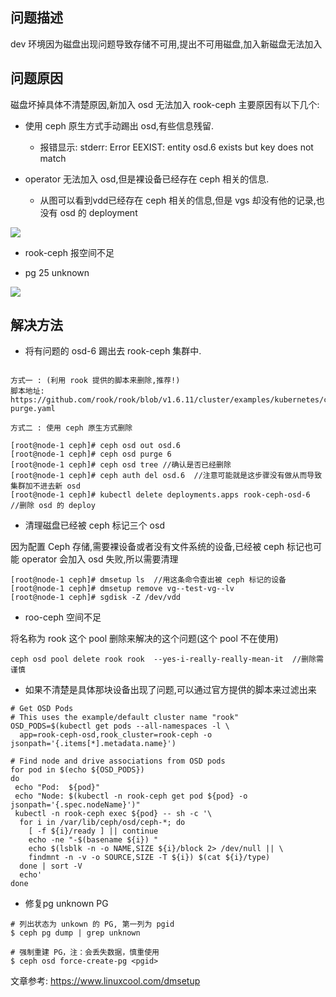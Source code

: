 
## 问题描述

dev 环境因为磁盘出现问题导致存储不可用,提出不可用磁盘,加入新磁盘无法加入

## 问题原因

磁盘坏掉具体不清楚原因,新加入 osd 无法加入 rook-ceph 主要原因有以下几个:

- 使用 ceph 原生方式手动踢出 osd,有些信息残留.
  
    - 报错显示: stderr: Error EEXIST: entity osd.6 exists but key does not match

- operator 无法加入 osd,但是裸设备已经存在 ceph 相关的信息.
    - 从图可以看到vdd已经存在 ceph 相关的信息,但是 vgs 却没有他的记录,也没有 osd 的 deployment

![](https://pic.imgdb.cn/item/639189c7b1fccdcd36a4638b.jpg)
    
- rook-ceph 报空间不足

- pg 25 unknown

![](https://pic.imgdb.cn/item/63918b37b1fccdcd36a63c65.jpg)

## 解决方法

- 将有问题的 osd-6 踢出去 rook-ceph 集群中.

```shell

方式一 : (利用 rook 提供的脚本来删除,推荐!)
脚本地址: https://github.com/rook/rook/blob/v1.6.11/cluster/examples/kubernetes/ceph/osd-purge.yaml

方式二 : 使用 ceph 原生方式删除

[root@node-1 ceph]# ceph osd out osd.6
[root@node-1 ceph]# ceph osd purge 6
[root@node-1 ceph]# ceph osd tree //确认是否已经删除
[root@node-1 ceph]# ceph auth del osd.6  //注意可能就是这步骤没有做从而导致集群加不进去新 osd
[root@node-1 ceph]# kubectl delete deployments.apps rook-ceph-osd-6  //删除 osd 的 deploy
```


- 清理磁盘已经被 ceph 标记三个 osd

因为配置 Ceph 存储,需要裸设备或者没有文件系统的设备,已经被 ceph 标记也可能 operator 会加入 osd 失败,所以需要清理


```shell
[root@node-1 ceph]# dmsetup ls  //用这条命令查出被 ceph 标记的设备
[root@node-1 ceph]# dmsetup remove vg--test-vg--lv
[root@node-1 ceph]# sgdisk -Z /dev/vdd
```

- roo-ceph 空间不足

将名称为 rook 这个 pool 删除来解决的这个问题(这个 pool 不在使用)
```
ceph osd pool delete rook rook  --yes-i-really-really-mean-it  //删除需谨慎
```

- 如果不清楚是具体那块设备出现了问题,可以通过官方提供的脚本来过滤出来

```shell
# Get OSD Pods
# This uses the example/default cluster name "rook"
OSD_PODS=$(kubectl get pods --all-namespaces -l \
  app=rook-ceph-osd,rook_cluster=rook-ceph -o jsonpath='{.items[*].metadata.name}')

# Find node and drive associations from OSD pods
for pod in $(echo ${OSD_PODS})
do
 echo "Pod:  ${pod}"
 echo "Node: $(kubectl -n rook-ceph get pod ${pod} -o jsonpath='{.spec.nodeName}')"
 kubectl -n rook-ceph exec ${pod} -- sh -c '\
  for i in /var/lib/ceph/osd/ceph-*; do
    [ -f ${i}/ready ] || continue
    echo -ne "-$(basename ${i}) "
    echo $(lsblk -n -o NAME,SIZE ${i}/block 2> /dev/null || \
    findmnt -n -v -o SOURCE,SIZE -T ${i}) $(cat ${i}/type)
  done | sort -V
  echo'
done
```

- 修复pg unknown PG

```shell
# 列出状态为 unkown 的 PG, 第一列为 pgid
$ ceph pg dump | grep unknown

# 强制重建 PG，注：会丢失数据，慎重使用
$ ceph osd force-create-pg <pgid>
```

文章参考: https://www.linuxcool.com/dmsetup